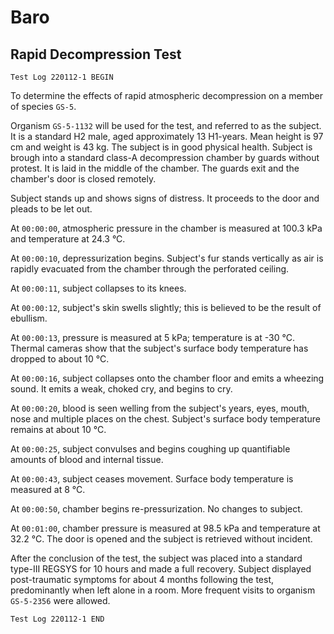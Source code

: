 # Baro
<!-- v1.0.3 -->

## Rapid Decompression Test

`Test Log 220112-1 BEGIN`

To determine the effects of rapid atmospheric decompression on a member of species `GS-5`.

Organism `GS-5-1132` will be used for the test, and referred to as the subject. It is a standard H2 male, aged approximately 13 H1-years. Mean height is 97 cm and weight is 43 kg. The subject is in good physical health.
Subject is brough into a standard class-A decompression chamber by guards without protest. It is laid in the middle of the chamber. The guards exit and the chamber's door is closed remotely.

Subject stands up and shows signs of distress. It proceeds to the door and pleads to be let out.

At `00:00:00`, atmospheric pressure in the chamber is measured at 100.3 kPa and temperature at 24.3 °C.

At `00:00:10`, depressurization begins. Subject's fur stands vertically as air is rapidly evacuated from the chamber through the perforated ceiling.

At `00:00:11`, subject collapses to its knees.

At `00:00:12`, subject's skin swells slightly; this is believed to be the result of ebullism.

At `00:00:13`, pressure is measured at 5 kPa; temperature is at -30 °C. Thermal cameras show that the subject's surface body temperature has dropped to about 10 °C.

At `00:00:16`, subject collapses onto the chamber floor and emits a wheezing sound. It emits a weak, choked cry, and begins to cry.

At `00:00:20`, blood is seen welling from the subject's years, eyes, mouth, nose and multiple places on the chest. Subject's surface body temperature remains at about 10 °C.

At `00:00:25`, subject convulses and begins coughing up quantifiable amounts of blood and internal tissue.

At `00:00:43`, subject ceases movement. Surface body temperature is measured at 8 °C.

At `00:00:50`, chamber begins re-pressurization. No changes to subject.

At `00:01:00`, chamber pressure is measured at 98.5 kPa and temperature at 32.2 °C. The door is opened and the subject is retrieved without incident.

After the conclusion of the test, the subject was placed into a standard type-III REGSYS for 10 hours and made a full recovery. Subject displayed post-traumatic symptoms for about 4 months following the test, predominantly when left alone in a room. More frequent visits to organism `GS-5-2356` were allowed.

`Test Log 220112-1 END`